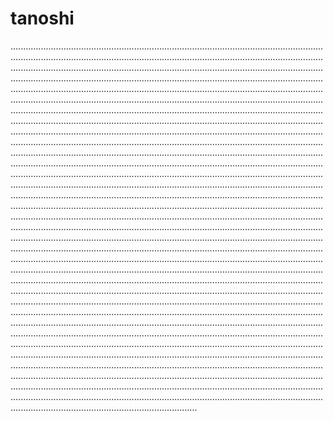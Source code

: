 # tanoshi
..................................................................................................................................................................................................................................................................................................................................................................................................................................................................................................................................................................................................................................................................................................................................................................................................................................................................................................................................................................................................................................................................................................................................................................................................................................................................................................................................................................................................................................................................................................................................................................................................................................................................................................................................................................................................................................................................................................................................................................................................................................................................................................................................................................................................................................................................................................................................................................................................................................................................................................................................................................................................................................................................................................................................................................................................................................................................................................................................................................................................................................................................................................................................................................................................................................................................................................................................................................................................................................................................................................................................................................................................................................................................................................................................................................................................................................................................................................................................................................................................................................................................................................................................................................................................................................................................................................................................................................................................................................................................